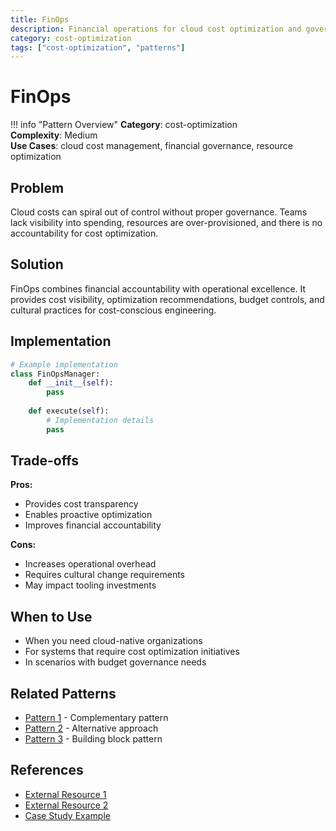 ```yaml
---
title: FinOps
description: Financial operations for cloud cost optimization and governance
category: cost-optimization
tags: ["cost-optimization", "patterns"]
---
```


# FinOps

!!! info "Pattern Overview"
    **Category**: cost-optimization  
    **Complexity**: Medium  
    **Use Cases**: cloud cost management, financial governance, resource optimization

## Problem

Cloud costs can spiral out of control without proper governance. Teams lack visibility into spending, resources are over-provisioned, and there is no accountability for cost optimization.

## Solution

FinOps combines financial accountability with operational excellence. It provides cost visibility, optimization recommendations, budget controls, and cultural practices for cost-conscious engineering.

## Implementation

```python
# Example implementation
class FinOpsManager:
    def __init__(self):
        pass
    
    def execute(self):
        # Implementation details
        pass
```

## Trade-offs

**Pros:**
- Provides cost transparency
- Enables proactive optimization
- Improves financial accountability

**Cons:**
- Increases operational overhead
- Requires cultural change requirements
- May impact tooling investments

## When to Use

- When you need cloud-native organizations
- For systems that require cost optimization initiatives
- In scenarios with budget governance needs

## Related Patterns

- [Pattern 1](../related-pattern-1.md) - Complementary pattern
- [Pattern 2](../related-pattern-2.md) - Alternative approach
- [Pattern 3](../related-pattern-3.md) - Building block pattern

## References

- [External Resource 1](#)
- [External Resource 2](#)
- [Case Study Example](../../architects-handbook/case-studies/example.md)
